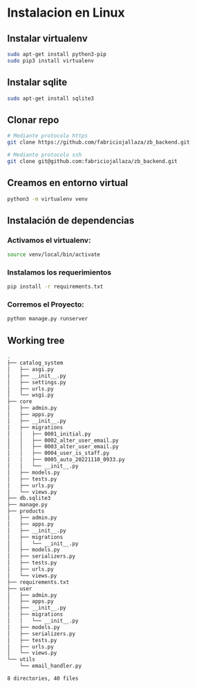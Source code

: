 # Instalacion en Linux

## Instalar virtualenv

~~~bash
sudo apt-get install python3-pip
sudo pip3 install virtualenv
~~~

## Instalar sqlite

~~~bash
sudo apt-get install sqlite3
~~~

## Clonar repo

~~~bash
# Mediante protocolo https
git clone https://github.com/fabriciojallaza/zb_backend.git

# Mediante protocolo ssh
git clone git@github.com:fabriciojallaza/zb_backend.git
~~~

## Creamos en entorno virtual

~~~bash
python3 -m virtualenv venv
~~~

## Instalación de dependencias

### Activamos el virtualenv:

~~~bash
source venv/local/bin/activate
~~~

### Instalamos los requerimientos

~~~bash
pip install -r requirements.txt
~~~

### Corremos el Proyecto:

~~~bash
python manage.py runserver
~~~

## Working tree

~~~bash
.
├── catalog_system
│   ├── asgi.py
│   ├── __init__.py
│   ├── settings.py
│   ├── urls.py
│   └── wsgi.py
├── core
│   ├── admin.py
│   ├── apps.py
│   ├── __init__.py
│   ├── migrations
│   │   ├── 0001_initial.py
│   │   ├── 0002_alter_user_email.py
│   │   ├── 0003_alter_user_email.py
│   │   ├── 0004_user_is_staff.py
│   │   ├── 0005_auto_20221110_0933.py
│   │   └── __init__.py
│   ├── models.py
│   ├── tests.py
│   ├── urls.py
│   └── views.py
├── db.sqlite3
├── manage.py
├── products
│   ├── admin.py
│   ├── apps.py
│   ├── __init__.py
│   ├── migrations
│   │   └── __init__.py
│   ├── models.py
│   ├── serializers.py
│   ├── tests.py
│   ├── urls.py
│   └── views.py
├── requirements.txt
├── user
│   ├── admin.py
│   ├── apps.py
│   ├── __init__.py
│   ├── migrations
│   │   └── __init__.py
│   ├── models.py
│   ├── serializers.py
│   ├── tests.py
│   ├── urls.py
│   └── views.py
└── utils
    └── email_handler.py

8 directories, 40 files

